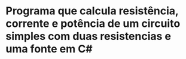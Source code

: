 # Programa que calcula resistência, corrente e potência de um circuito simples com duas resistencias e uma fonte em C#
